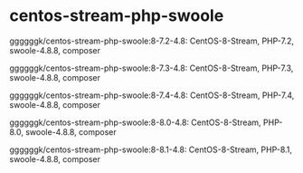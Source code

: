 # centos-stream-php-swoole

ggggggk/centos-stream-php-swoole:8-7.2-4.8: CentOS-8-Stream, PHP-7.2, swoole-4.8.8, composer

ggggggk/centos-stream-php-swoole:8-7.3-4.8: CentOS-8-Stream, PHP-7.3, swoole-4.8.8, composer

ggggggk/centos-stream-php-swoole:8-7.4-4.8: CentOS-8-Stream, PHP-7.4, swoole-4.8.8, composer

ggggggk/centos-stream-php-swoole:8-8.0-4.8: CentOS-8-Stream, PHP-8.0, swoole-4.8.8, composer

ggggggk/centos-stream-php-swoole:8-8.1-4.8: CentOS-8-Stream, PHP-8.1, swoole-4.8.8, composer
